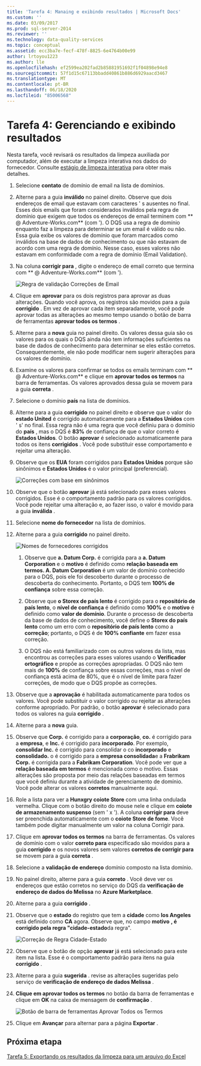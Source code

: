 ```yaml
---
title: 'Tarefa 4: Manaing e exibindo resultados | Microsoft Docs'
ms.custom: ''
ms.date: 03/09/2017
ms.prod: sql-server-2014
ms.reviewer: ''
ms.technology: data-quality-services
ms.topic: conceptual
ms.assetid: ecc3ba7e-fecf-478f-8825-6e4764b00e99
author: lrtoyou1223
ms.author: lle
ms.openlocfilehash: ef2599ea202fad2b85881951692f1f04898e94e8
ms.sourcegitcommit: 57f1d15c67113bbadd40861b886d6929aacd3467
ms.translationtype: MT
ms.contentlocale: pt-BR
ms.lasthandoff: 06/18/2020
ms.locfileid: "85006568"
---
```

# <a name="task-4-manaing-and-viewing-results"></a>Tarefa 4: Gerenciando e exibindo resultados
  Nesta tarefa, você revisará os resultados da limpeza auxiliada por computador, além de executar a limpeza interativa nos dados do fornecedor. Consulte [estágio de limpeza interativa](https://msdn.microsoft.com/library/hh213061.aspx#Interactive) para obter mais detalhes.  
  
1.  Selecione **contato** de domínio de email na lista de domínios.  
  
2.  Alterne para a guia **inválido** no painel direito. Observe que dois endereços de email que estavam com caracteres ' s ausentes no final. Esses dois emails que foram considerados inválidos pela regra de domínio que exigem que todos os endereços de email terminem com ** \@ Adventure-Works.com** (com '). O DQS usa a regra de domínio enquanto faz a limpeza para determinar se um email é válido ou não. Essa guia exibe os valores de domínio que foram marcados como inválidos na base de dados de conhecimento ou que não estavam de acordo com uma regra de domínio. Nesse caso, esses valores não estavam em conformidade com a regra de domínio (Email Validation).  
  
3.  Na coluna **corrigir para** , digite o endereço de email correto que termina com ** \@ Adventure-Works.com** (com ').  
  
     ![Regra de validação Correções de Email](../../2014/tutorials/media/et-managingandviewingresults-01.jpg "Regra de validação Correções de Email")  
  
4.  Clique em **aprovar** para os dois registros para aprovar as duas alterações. Quando você aprova, os registros são movidos para a guia **corrigido** . Em vez de aprovar cada item separadamente, você pode aprovar todas as alterações ao mesmo tempo usando o botão de barra de ferramentas **aprovar todos os termos** .  
  
5.  Alterne para a **nova** guia no painel direito. Os valores dessa guia são os valores para os quais o DQS ainda não tem informações suficientes na base de dados de conhecimento para determinar se eles estão corretos. Consequentemente, ele não pode modificar nem sugerir alterações para os valores de domínio.  
  
6.  Examine os valores para confirmar se todos os emails terminam com ** \@ Adventure-Works.com** e clique em **aprovar todos os termos** na barra de ferramentas. Os valores aprovados dessa guia se movem para a guia **correta** .  
  
7.  Selecione o domínio **país** na lista de domínios.  
  
8.  Alterne para a guia **corrigido** no painel direito e observe que o valor do **estado United** é corrigido automaticamente para a **Estados Unidos** com ' s' no final. Essa regra não é uma regra que você definiu para o domínio do **país** , mas o DQS é **83%** de confiança de que o valor correto é **Estados Unidos**. O botão **aprovar** é selecionado automaticamente para todos os itens **corrigidos** . Você pode substituir esse comportamento e rejeitar uma alteração.  
  
9. Observe que os **EUA** foram corrigidos para **Estados Unidos** porque são sinônimos e **Estados Unidos** é o valor principal (preferencial).  
  
     ![Correções com base em sinônimos](../../2014/tutorials/media/et-managingandviewingresults-02.jpg "Correções com base em sinônimos")  
  
10. Observe que o botão **aprovar** já está selecionado para esses valores corrigidos. Esse é o comportamento padrão para os valores corrigidos. Você pode rejeitar uma alteração e, ao fazer isso, o valor é movido para a guia **inválida** .  
  
11. Selecione **nome do fornecedor** na lista de domínios.  
  
12. Alterne para a guia **corrigido** no painel direito.  
  
     ![Nomes de fornecedores corrigidos](../../2014/tutorials/media/et-managingandviewingresults-03.jpg "Nomes de fornecedores corrigidos")  
  
    1.  Observe que **a. Datum Corp.** é corrigida para a **a. Datum Corporation** e o **motivo** é definido como **relação baseada em termos. A. Datum Corporation** é um valor de domínio conhecido para o DQS, pois ele foi descoberto durante o processo de descoberta do conhecimento. Portanto, o DQS tem **100% de confiança** sobre essa correção.  
  
    2.  Observe que **o Storex de país lento** é corrigido para o **repositório de país lento**, o **nível de confiança** é definido como **100%** e o **motivo** é definido como **valor de domínio**. Durante o processo de descoberta da base de dados de conhecimento, você define o **Storex do país lento** como um erro com o **repositório de país lento** como a **correção**; portanto, o DQS é de **100% confiante** em fazer essa correção.  
  
    3.  O DQS não está familiarizado com os outros valores da lista, mas encontrou as correções para esses valores usando o **Verificador ortográfico** e propõe as correções apropriadas. O DQS não tem mais de **100%** de confiança sobre essas correções, mas o nível de confiança está acima de 80%, que é o nível de limite para fazer correções, de modo que o DQS propõe as correções.  
  
13. Observe que a **aprovação** é habilitada automaticamente para todos os valores. Você pode substituir o valor corrigido ou rejeitar as alterações conforme apropriado. Por padrão, o botão **aprovar** é selecionado para todos os valores na guia **corrigido** .  
  
14. Alterne para a **nova** guia.  
  
15. Observe que **Corp.** é corrigido para a **corporação**, **co.** é corrigido para a **empresa**, e **Inc.** é corrigido para **incorporado**. Por exemplo, **consolidar Inc.** é corrigido para consolidar o co **incorporado** e **consolidado.** o é corrigido para a **empresa consolidada**e a **Frabrikam Corp.** é corrigida para a **Fabrikam Corporation**.  Você pode ver que a **relação baseada em termos** é mencionada como o motivo. Essas alterações são proposta por meio das relações baseadas em termos que você definiu durante a atividade de gerenciamento de domínio. Você pode alterar os valores **corretos** manualmente aqui.  
  
16. Role a lista para ver a **Hunxgry coiote Store** com uma linha ondulada vermelha. Clique com o botão direito do mouse nele e clique em **coiote de armazenamento suspenso** (sem ' x '). A coluna **corrigir para** deve ser preenchida automaticamente com o **coiote Store de fome**. Você também pode digitar manualmente um valor na coluna Corrigir para.  
  
17. Clique em **aprovar todos os termos** na barra de ferramentas. Os valores de domínio com o valor **correto para** especificado são movidos para a guia **corrigido** e os novos valores sem valores **corretos de corrigir para** se movem para a guia **correta** .  
  
18. Selecione a **validação de endereço** domínio composto na lista domínio.  
  
19. No painel direito, alterne para a guia **correto** . Você deve ver os endereços que estão corretos no serviço do DQS da **verificação de endereço de dados do Melissa** no **Azure Marketplace**.  
  
20. Alterne para a guia **corrigido** .  
  
21. Observe que o **estado** do registro que tem a **cidade** como **los Angeles** está definido como **CA** agora. Observe que, no campo **motivo** **, é corrigido pela regra "cidade-estado**da regra".  
  
     ![Correção de Regra Cidade-Estado](../../2014/tutorials/media/et-managingandviewingresults-04.jpg "Correção de Regra Cidade-Estado")  
  
22. Observe que o botão de opção **aprovar** já está selecionado para este item na lista. Esse é o comportamento padrão para itens na guia **corrigido** .  
  
23. Alterne para a guia **sugerida** . revise as alterações sugeridas pelo serviço de **verificação de endereço de dados Melissa** .  
  
24. **Clique em aprovar todos os termos** no botão da barra de ferramentas e clique em **OK** na caixa de mensagem de **confirmação** .  
  
     ![Botão de barra de ferramentas Aprovar Todos os Termos](../../2014/tutorials/media/et-managingandviewingresults-05.jpg "Botão de barra de ferramentas Aprovar Todos os Termos")  
  
25. Clique em **Avançar** para alternar para a página **Exportar** .  
  
## <a name="next-step"></a>Próxima etapa  
 [Tarefa 5: Exportando os resultados da limpeza para um arquivo do Excel](../../2014/tutorials/task-5-exporting-cleansing-results-to-an-excel-file.md)  
  
  
